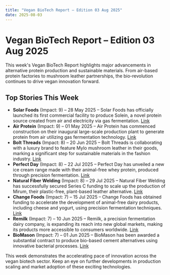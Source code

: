 ```yaml
---
title: "Vegan BioTech Report – Edition 03 Aug 2025"
date: 2025-08-03
---
```


# Vegan BioTech Report – Edition 03 Aug 2025

This week's Vegan BioTech Report highlights major advancements in alternative protein production and sustainable materials. From air-based protein factories to mushroom leather partnerships, the bio-revolution continues to drive vegan innovation forward.

## Top Stories This Week

*   **Solar Foods** (Impact: 9) – 28 May 2025 – Solar Foods has officially launched its first commercial facility to produce Solein, a novel protein source created from air and electricity via gas fermentation. [Link](https://www.google.com/search?q=Solar+Foods+Solein+protein+factory+opens)
*   **Air Protein** (Impact: 9) – 01 May 2025 – Air Protein has commenced construction on their inaugural large-scale production plant to generate protein from air utilizing gas fermentation technology. [Link](https://www.google.com/search?q=Air+Protein+breaks+ground+commercial+facility)
*   **Bolt Threads** (Impact: 8) – 20 Jun 2025 – Bolt Threads is collaborating with a luxury brand to feature Mylo mushroom leather in their goods, marking a significant step for sustainable materials in the fashion industry. [Link](https://www.google.com/search?q=Bolt+Threads+Mylo+mushroom+leather+luxury+brand)
*   **Perfect Day** (Impact: 8) – 22 Jul 2025 – Perfect Day has unveiled a new ice cream range made with their animal-free whey protein, produced through precision fermentation. [Link](https://www.google.com/search?q=Perfect+Day+new+ice+cream+animal-free+whey)
*   **Natural Fiber Welding** (Impact: 8) – 29 Jul 2025 – Natural Fiber Welding has successfully secured Series C funding to scale up the production of Mirum, their plastic-free, plant-based leather alternative. [Link](https://www.google.com/search?q=Natural+Fiber+Welding+Series+C+Mirum)
*   **Change Foods** (Impact: 7) – 15 Jul 2025 – Change Foods has obtained funding to accelerate the development of animal-free dairy products, including cheese and yogurt, using precision fermentation techniques. [Link](https://www.google.com/search?q=Change+Foods+funding+animal-free+dairy)
*   **Remilk** (Impact: 7) – 10 Jun 2025 – Remilk, a precision fermentation dairy company, is expanding its reach into new global markets, making its products more accessible to consumers worldwide. [Link](https://www.google.com/search?q=Remilk+expansion+global+markets)
*   **BioMason** (Impact: 7) – 01 Jun 2025 – BioMason has been awarded a substantial contract to produce bio-based cement alternatives using innovative bacterial processes. [Link](https://www.google.com/search?q=BioMason+contract+bio-based+cement+production)

This week demonstrates the accelerating pace of innovation across the vegan biotech sector. Keep an eye on further developments in production scaling and market adoption of these exciting technologies.